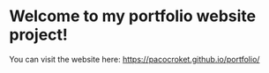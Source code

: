 # Welcome to my portfolio website project!

You can visit the website here: https://pacocroket.github.io/portfolio/
